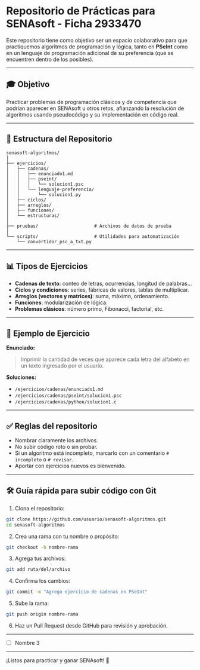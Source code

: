 # Repositorio de Prácticas para SENAsoft - Ficha 2933470

Este repositorio tiene como objetivo ser un espacio colaborativo para que practiquemos algoritmos de programación y lógica, tanto en **PSeInt** como en un lenguaje de programación adicional de su preferencia (que se encuentren dentro de los posibles).

---

## 🎓 Objetivo
Practicar problemas de programación clásicos y de competencia que podrían aparecer en SENAsoft u otros retos, afianzando la resolución de algoritmos usando pseudocódigo y su implementación en código real.

---

## 📂 Estructura del Repositorio

```
senasoft-algoritmos/
│
├── ejercicios/
│   ├── cadenas/
│   │   ├── enunciado1.md
│   │   ├── pseint/
│   │   │   └── solucion1.psc
│   │   └── lenguaje-preferencia/
│   │       └── solucion1.py
│   ├── ciclos/
│   ├── arreglos/
│   ├── funciones/
│   └── estructuras/
│
├── pruebas/                     # Archivos de datos de prueba
│
└── scripts/                     # Utilidades para automatización
    └── convertidor_psc_a_txt.py
```

---

## 📊 Tipos de Ejercicios
- **Cadenas de texto**: conteo de letras, ocurrencias, longitud de palabras...
- **Ciclos y condiciones**: series, fábricas de valores, tablas de multiplicar.
- **Arreglos (vectores y matrices)**: suma, máximo, ordenamiento.
- **Funciones**: modularización de lógica.
- **Problemas clásicos**: número primo, Fibonacci, factorial, etc.

---

## 🎯 Ejemplo de Ejercicio

**Enunciado:**
> Imprimir la cantidad de veces que aparece cada letra del alfabeto en un texto ingresado por el usuario.

**Soluciones:**
- `/ejercicios/cadenas/enunciado1.md`
- `/ejercicios/cadenas/pseint/solucion1.psc`
- `/ejercicios/cadenas/python/solucion1.c`

---

## ✅ Reglas del repositorio
- Nombrar claramente los archivos.
- No subir código roto o sin probar.
- Si un algoritmo está incompleto, marcarlo con un comentario `# incompleto` o `# revisar`.
- Aportar con ejercicios nuevos es bienvenido.

---

## 🛠️ Guía rápida para subir código con Git

1. Clona el repositorio:
```bash
git clone https://github.com/usuario/senasoft-algoritmos.git
cd senasoft-algoritmos
```

2. Crea una rama con tu nombre o propósito:
```bash
git checkout -b nombre-rama
```

3. Agrega tus archivos:
```bash
git add ruta/del/archivo
```

4. Confirma los cambios:
```bash
git commit -m "Agrego ejercicio de cadenas en PSeInt"
```

5. Sube la rama:
```bash
git push origin nombre-rama
```

6. Haz un Pull Request desde GitHub para revisión y aprobación.

---

- [ ] Nombre 3

---

¡Listos para practicar y ganar SENAsoft! 🌟

